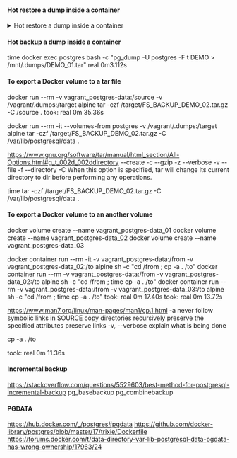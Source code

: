 #### Hot restore a dump inside a container

<details>
    <summary>Hot restore a dump inside a container</summary>

```shell
  docker compose up -d
  docker compose down

  docker ps
  docker exec -it postgres bash
```

```shell
  createdb -U postgres -T template0 DEMO
  pg_restore -U postgres -w -d DEMO -1 /mnt/.dumps/demo_medium.tar
  time pg_restore -U postgres -w -d DEMO -1 /mnt/.dumps/demo_medium.tar
  dropdb -U postgres DEMO
```

```shell
  docker exec postgres createdb -U postgres -T template0 DEMO
  time docker exec postgres pg_restore -U postgres -w -d DEMO -1 /mnt/.dumps/demo_medium.tar
  docker exec postgres dropdb -U postgres DEMO
```

<font color="green"> 
    real    0m26.978s
</font>


```shell
  docker cp my_database_backup.tar my_postgres_container:/tmp/my_database_backup.tar
  docker exec <container_name> pg_restore -U <username> -d <database_name> <path_to_dump_file_in_container>  
```
</details>

#### Hot backup a dump inside a container

time docker exec postgres bash -c "pg_dump -U postgres -F t DEMO > /mnt/.dumps/DEMO_01.tar"
real    0m3.112s

#### To export a Docker volume to a tar file

docker run --rm -v vagrant_postgres-data:/source -v /vagrant/.dumps:/target alpine tar -czf /target/FS_BACKUP_DEMO_02.tar.gz -C /source .
took: real    0m 35.36s

docker run --rm -it --volumes-from postgres -v /vagrant/.dumps:/target alpine tar -czf /target/FS_BACKUP_DEMO_02.tar.gz -C /var/lib/postgresql/data .

https://www.gnu.org/software/tar/manual/html_section/All-Options.html#g_t_002d_002ddirectory
--create -c
--gzip -z
--verbose -v
--file -f
--directory -C When this option is specified, tar will change its current directory to dir
before performing any operations.

time tar -czf /target/FS_BACKUP_DEMO_02.tar.gz -C /var/lib/postgresql/data .

#### To export a Docker volume to an another volume

docker volume create --name vagrant_postgres-data_01
docker volume create --name vagrant_postgres-data_02
docker volume create --name vagrant_postgres-data_03

docker container run --rm -it -v vagrant_postgres-data:/from -v vagrant_postgres-data_02:/to alpine sh -c "cd /from ; cp -a . /to"
docker container run --rm -v vagrant_postgres-data:/from -v vagrant_postgres-data_02:/to alpine sh -c "cd /from ; time cp -a . /to"
docker container run --rm -v vagrant_postgres-data:/from -v vagrant_postgres-data_03:/to alpine sh -c "cd /from ; time cp -a . /to"
took: real    0m 17.40s
took: real    0m 13.72s

https://www.man7.org/linux/man-pages/man1/cp.1.html
-a
never follow symbolic links in SOURCE
copy directories recursively
preserve the specified attributes
preserve links
-v, --verbose
explain what is being done

cp -a . /to

took: real    0m 11.36s

#### Incremental backup
https://stackoverflow.com/questions/5529603/best-method-for-postgresql-incremental-backup
pg_basebackup
pg_combinebackup 

#### PGDATA
https://hub.docker.com/_/postgres#pgdata
https://github.com/docker-library/postgres/blob/master/17/trixie/Dockerfile
https://forums.docker.com/t/data-directory-var-lib-postgresql-data-pgdata-has-wrong-ownership/17963/24

